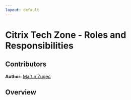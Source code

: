 ```yaml
---
layout: default
---
```

# Citrix Tech Zone - Roles and Responsibilities

## Contributors

**Author:** [Martin Zugec](https://twitter.com/martinzugec)

## Overview

